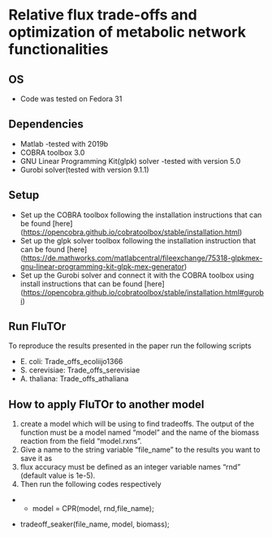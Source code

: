 # Relative flux trade-offs and optimization of metabolic network functionalities

## OS
* Code was tested on Fedora 31
## Dependencies
* Matlab -tested with 2019b
* COBRA toolbox 3.0
* GNU Linear Programming Kit(glpk) solver -tested with version 5.0
* Gurobi solver(tested with version 9.1.1)
## Setup
* Set up the COBRA toolbox following the installation instructions that can be found [here] (https://opencobra.github.io/cobratoolbox/stable/installation.html)
* Set up the glpk solver toolbox following the installation instruction that can be found [here] (https://de.mathworks.com/matlabcentral/fileexchange/75318-glpkmex-gnu-linear-programming-kit-glpk-mex-generator)
* Set up the Gurobi solver and connect it with the COBRA toolbox using install instructions that can be found [here] (https://opencobra.github.io/cobratoolbox/stable/installation.html#gurobi)
## Run FluTOr
To reproduce the results presented in the paper run the following scripts
* E. coli: Trade_offs_ecoliijo1366
* S. cerevisiae: Trade_offs_serevisiae
* A. thaliana: Trade_offs_athaliana
## How to apply FluTOr to another model
1. create a model which will be using to find tradeoffs. The output of the function must be a model named “model” and the name of the biomass reaction from the field “model.rxns”.
2. Give a name to the string variable “file_name” to the results you want to save it as 
3. flux accuracy must be defined as an integer variable names “rnd” (default value is 1e-5).
4. Then run the following codes respectively
* + model = CPR(model, rnd,file_name); 
+ tradeoff_seaker(file_name, model, biomass); 
